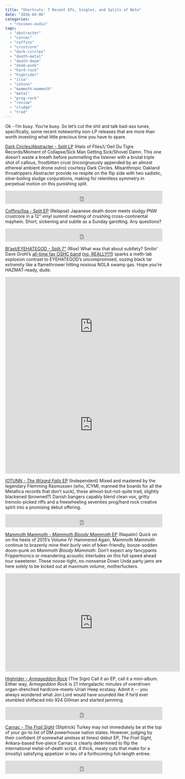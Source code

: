 ```yaml
---
title: "Shortcuts: 7 Recent EPs, Singles, and Splits of Note"
date: "2016-04-06"
categories: 
  - "reviews-audio"
tags: 
  - "abstracter"
  - "carnac"
  - "coffins"
  - "crustcore"
  - "dark-circles"
  - "death-metal"
  - "death-doom"
  - "doom-punk"
  - "hard-rock"
  - "highrider"
  - "ilsa"
  - "iotunn"
  - "mammoth-mammoth"
  - "metal"
  - "prog-rock"
  - "review"
  - "sludge"
  - "trad"
---
```


Ok - I’m busy. You’re busy. So let’s cut the shit and talk bad-ass tunes, specifically, some recent noteworthy non-LP releases that are more than worth investing what little precious time you have to spare.

[Dark Circles/Abstracter - Split LP](https://haloofflies.bandcamp.com/album/split-lp-3) (Halo of Flies/L'Oeil Du Tigre Records/Moment of Collapse/Sick Man Getting Sick/Shove) Damn. This one doesn’t waste a breath before pummelling the listener with a brutal triple shot of callous, frostbitten crust (incongruously appended by an almost ethereal ambient drone outro) courtesy Dark Circles. Misanthropic Oakland throatrippers Abstracter provide no respite on the flip side with two sadistic, slow-boiling sludge conjurations, making for relentless symmetry in perpetual motion on this punishing split. 

<iframe style="border: 0; width: 100%; height: 42px;" src="https://bandcamp.com/EmbeddedPlayer/album=180117023/size=small/bgcol=ffffff/linkcol=0687f5/transparent=true/" width="300" height="150" seamless=""><a href="http://haloofflies.bandcamp.com/album/split-lp-3">Split LP by Dark Circles / Abstracter</a></iframe>

[Coffins/Ilsa - Split EP](https://coffins.bandcamp.com/album/coffins-ilsa-split) (Relapse) Japanese death doom meets sludgy PNW crustcore in a 12” vinyl summit meeting of crushing cross-continental mayhem. Short, sickening and subtle as a Sunday garotting. Any questions? 

<iframe style="border: 0; width: 100%; height: 42px;" src="https://bandcamp.com/EmbeddedPlayer/album=604429533/size=small/bgcol=ffffff/linkcol=0687f5/transparent=true/" width="300" height="150" seamless=""><a href="http://coffins.bandcamp.com/album/coffins-ilsa-split">COFFINS / ILSA Split by COFFINS</a></iframe>

[Bl’ast/EYEHATEGOD - Split 7”](http://www.blastofficial.com/2016/02/639/) (Rise) What was that about subtlety? Smilin’ Dave Grohl’s [all-time fav OSHC band](http://www.metalinsider.net/new-music/dave-grohl-resurrects-a-blast-from-the-past) ([no, REALLY!!1](http://consequenceofsound.net/2015/08/dave-grohl-joins-hardcore-punks-blast-for-new-ep-listen/)) sparks a meth-lab explosion contrast to EYEHATEGOD’s uncompromised, oozing black tar extremity like a flamethrower hitting noxious NOLA swamp gas. Hope you’re HAZMAT-ready, dude. 

<iframe src="https://www.youtube.com/embed/dae-Et8SUio" width="560" height="315" frameborder="0" allowfullscreen="allowfullscreen"></iframe>

 

<iframe src="https://www.youtube.com/embed/AAePyjyKLtY" width="560" height="315" frameborder="0" allowfullscreen="allowfullscreen"></iframe>

[IOTUNN - _The Wizard Falls_ EP](http://iotunn.bandcamp.com/album/the-wizard-falls-ep) (Independent) Mixed and mastered by the legendary Flemming Rasmussen (who, ICYMI, manned the boards for all the Metallica records that don’t suck), these almost-but-not-quite trad, slightly blackened (browned?) Danish bangers capably blend clean vox, gritty tremolo-picked riffs and a freewheeling seventies prog/hard rock creative spirit into a promising debut offering. 

<iframe style="border: 0; width: 100%; height: 42px;" src="http://bandcamp.com/EmbeddedPlayer/album=2250315796/size=small/bgcol=ffffff/linkcol=0687f5/transparent=true/" width="300" height="150" seamless=""><a href="http://iotunn.bandcamp.com/album/the-wizard-falls-ep">The Wizard Falls (EP) by IOTUNN</a></iframe>

[Mammoth Mammoth - _Mammoth Bloody Mammoth_ EP](http://www.napalmrecordsamerica.com/store/mammothmammoth) (Napalm) Quick on on the heels of 2015’s Volume IV: Hammered Again, Mammoth Mammoth continue to brazenly mine their burly vein of biker-friendly, booze-sodden doom-punk on _Mammoth Bloody Mammoth_. Don’t expect any fancypants Frippertronics or meandering acoustic interludes on this full speed ahead tour sweetener. These noose-tight, no-nonsense Down Unda party jams are here solely to be kicked out at maximum volume, motherfuckers. 

<iframe src="https://www.youtube.com/embed/z2G4DJ8mlA0" width="560" height="315" frameborder="0" allowfullscreen="allowfullscreen"></iframe>

[Highrider - _Armageddon Rock_](https://thesignrecords.bandcamp.com/album/highrider-armageddon-rock) (The Sign) Call it an EP, call it a mini-album. Either way, _Armageddon Rock_ is 21 intergalactic minutes of overdriven organ-drenched hardcore-meets-Uriah Heep ecstasy. Admit it -- you always wondered what Jon Lord would have sounded like if he’d ever stumbled shitfaced into 924 Gillman and started jamming. 

<iframe style="border: 0; width: 100%; height: 42px;" src="https://bandcamp.com/EmbeddedPlayer/album=434236934/size=small/bgcol=ffffff/linkcol=0687f5/transparent=true/" width="300" height="150" seamless=""><a href="http://thesignrecords.bandcamp.com/album/highrider-armageddon-rock">Highrider - Armageddon Rock by the Sign Records</a></iframe>

[Carnac - _The Frail Sight_](https://carnac.bandcamp.com/album/the-frail-sight) (Sliptrick) Turkey may not immediately be at the top of your go-to list of DM powerhouse nation states. However, judging by their confident (if somewhat aimless at times) debut EP, _The Frail Sight_, Ankara-based five-piece Carnac is clearly determined to flip the international metal-of-death script. 4 thick, meaty cuts that make for a (mostly) satisfying appetizer in lieu of a forthcoming full-length entree. 

<iframe style="border: 0; width: 100%; height: 42px;" src="https://bandcamp.com/EmbeddedPlayer/album=798600483/size=small/bgcol=ffffff/linkcol=0687f5/transparent=true/" width="300" height="150" seamless=""><a href="http://carnac.bandcamp.com/album/the-frail-sight">The Frail Sight by Carnac</a></iframe>

